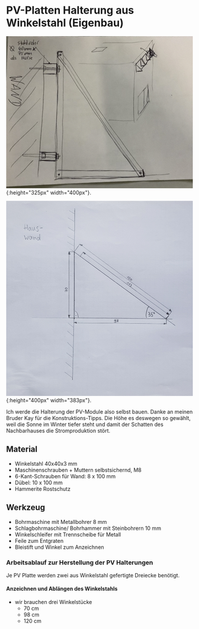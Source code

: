 # PV-Platten Halterung aus Winkelstahl (Eigenbau)

![Skizze Haus mit ungefährer Höhe der Panels](files/pv-molules/montage_halterung_winkelstahl/signal-2022-11-25-041915_002.jpg 'Skizze Haus mit ungefährer Höhe der Panels'){:height="325px" width="400px"}.

![Maßstäbliche Skizze M1:10](files/pv-molules/montage_halterung_winkelstahl/20221130_134056.jpg 'Maßstäbliche Skizze M1:10'){:height="400px" width="383px"}.

Ich werde die Halterung der PV-Module also selbst bauen. Danke an meinen Bruder Kay für die Konstruktions-Tipps.
Die Höhe es deswegen so gewählt, weil die Sonne im Winter tiefer steht und damit der Schatten des Nachbarhauses die Stromproduktion stört.

## Material

- Winkelstahl 40x40x3 mm
- Maschinenschrauben + Muttern selbstsichernd, M8
- 6-Kant-Schrauben für Wand: 8 x 100 mm
- Dübel: 10 x 100 mm
- Hammerite Rostschutz

## Werkzeug

- Bohrmaschine mit Metallbohrer 8 mm
- Schlagbohrmaschine/ Bohrhammer mit Steinbohrern 10 mm
- Winkelschleifer mit Trennscheibe für Metall
- Feile zum Entgraten
- Bleistift und Winkel zum Anzeichnen

### Arbeitsablauf zur Herstellung der PV Halterungen

Je PV Platte werden zwei aus Winkelstahl gefertigte Dreiecke benötigt.

#### Anzeichnen und Ablängen des Winkelstahls

- wir brauchen drei Winkelstücke
  - 70 cm
  - 98 cm
  - 120 cm
